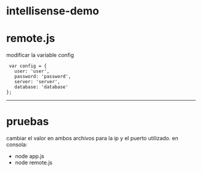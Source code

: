# intellisense-demo

# remote.js
  modificar la variable config 
  
 ``` 
  var config = {
    user: 'user',
    password: 'password',
    server: 'server',
    database: 'database'
};
```
--- 

# pruebas
  cambiar el valor en ambos archivos para la ip y el puerto utilizado.
en consola:  

* node app.js
* node remote.js





